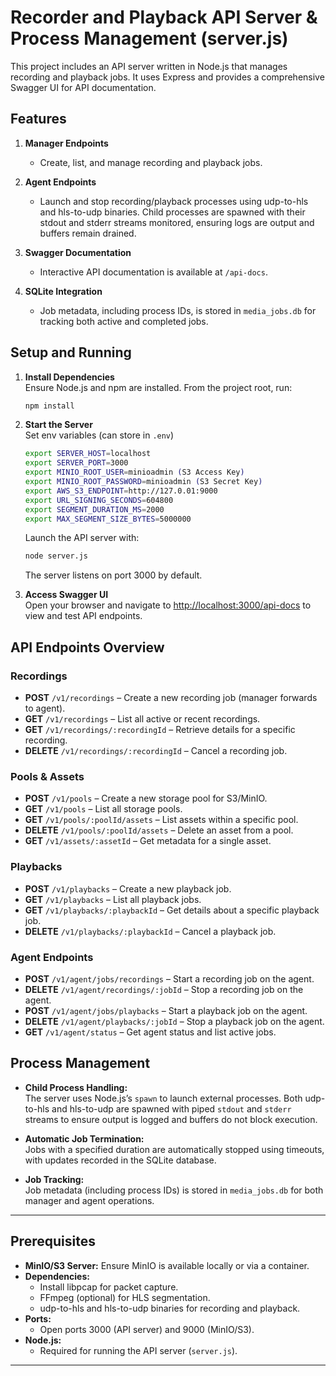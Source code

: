 # Recorder and Playback API Server & Process Management (server.js)

This project includes an API server written in Node.js that manages recording and playback jobs. It uses Express and provides a comprehensive Swagger UI for API documentation.

## Features

1. **Manager Endpoints**  
	- Create, list, and manage recording and playback jobs.

2. **Agent Endpoints**  
	- Launch and stop recording/playback processes using udp-to-hls and hls-to-udp binaries. Child processes are spawned with their stdout and stderr streams monitored, ensuring logs are output and buffers remain drained.

3. **Swagger Documentation**  
	- Interactive API documentation is available at `/api-docs`.

4. **SQLite Integration**  
	- Job metadata, including process IDs, is stored in `media_jobs.db` for tracking both active and completed jobs.

## Setup and Running

1. **Install Dependencies**  
	Ensure Node.js and npm are installed. From the project root, run:
	```bash
	npm install
	```

2. **Start the Server**  
	Set env variables (can store in `.env`)
	```bash
	export SERVER_HOST=localhost
	export SERVER_PORT=3000
	export MINIO_ROOT_USER=minioadmin (S3 Access Key)
	export MINIO_ROOT_PASSWORD=minioadmin (S3 Secret Key)
	export AWS_S3_ENDPOINT=http://127.0.01:9000
	export URL_SIGNING_SECONDS=604800
	export SEGMENT_DURATION_MS=2000
	export MAX_SEGMENT_SIZE_BYTES=5000000
	```
	Launch the API server with:
	```bash
	node server.js
	```
	The server listens on port 3000 by default.

3. **Access Swagger UI**  
	Open your browser and navigate to [http://localhost:3000/api-docs](http://localhost:3000/api-docs) to view and test API endpoints.

## API Endpoints Overview

### Recordings
- **POST** `/v1/recordings` – Create a new recording job (manager forwards to agent).
- **GET** `/v1/recordings` – List all active or recent recordings.
- **GET** `/v1/recordings/:recordingId` – Retrieve details for a specific recording.
- **DELETE** `/v1/recordings/:recordingId` – Cancel a recording job.

### Pools & Assets
- **POST** `/v1/pools` – Create a new storage pool for S3/MinIO.
- **GET** `/v1/pools` – List all storage pools.
- **GET** `/v1/pools/:poolId/assets` – List assets within a specific pool.
- **DELETE** `/v1/pools/:poolId/assets` – Delete an asset from a pool.
- **GET** `/v1/assets/:assetId` – Get metadata for a single asset.

### Playbacks
- **POST** `/v1/playbacks` – Create a new playback job.
- **GET** `/v1/playbacks` – List all playback jobs.
- **GET** `/v1/playbacks/:playbackId` – Get details about a specific playback job.
- **DELETE** `/v1/playbacks/:playbackId` – Cancel a playback job.

### Agent Endpoints
- **POST** `/v1/agent/jobs/recordings` – Start a recording job on the agent.
- **DELETE** `/v1/agent/recordings/:jobId` – Stop a recording job on the agent.
- **POST** `/v1/agent/jobs/playbacks` – Start a playback job on the agent.
- **DELETE** `/v1/agent/playbacks/:jobId` – Stop a playback job on the agent.
- **GET** `/v1/agent/status` – Get agent status and list active jobs.

## Process Management

- **Child Process Handling:**  
  The server uses Node.js’s `spawn` to launch external processes. Both udp-to-hls and hls-to-udp are spawned with piped `stdout` and `stderr` streams to ensure output is logged and buffers do not block execution.

- **Automatic Job Termination:**  
  Jobs with a specified duration are automatically stopped using timeouts, with updates recorded in the SQLite database.

- **Job Tracking:**  
  Job metadata (including process IDs) is stored in `media_jobs.db` for both manager and agent operations.

---

## Prerequisites

- **MinIO/S3 Server:** Ensure MinIO is available locally or via a container.
- **Dependencies:**  
  - Install libpcap for packet capture.
  - FFmpeg (optional) for HLS segmentation.
  - udp-to-hls and hls-to-udp binaries for recording and playback.
- **Ports:**  
  - Open ports 3000 (API server) and 9000 (MinIO/S3).
- **Node.js:**  
  - Required for running the API server (`server.js`).

---

